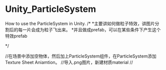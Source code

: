 # Unity_ParticleSystem
How to use the ParticleSystem in Unity.
/*
*主要讲如何做粒子特效，讲图片分割后的每一片会成为粒子飞出来。
*并且做成prefab，可以在某些条件下产生这个特效prefab

*/

//在场景中添加空物体，然后加上ParticleSystem组件，在ParticleSystem添加Texture Sheet Aniamtion。
//导入.png图片，新建材质material
//
